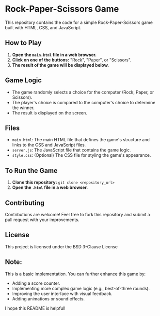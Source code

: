 
# Rock-Paper-Scissors Game

This repository contains the code for a simple Rock-Paper-Scissors game built with HTML, CSS, and JavaScript.

## How to Play

1. **Open the `main.html` file in a web browser.**
2. **Click on one of the buttons:** "Rock", "Paper", or "Scissors".
3. **The result of the game will be displayed below.**

## Game Logic

- The game randomly selects a choice for the computer (Rock, Paper, or Scissors).
- The player's choice is compared to the computer's choice to determine the winner.
- The result is displayed on the screen.

## Files

- `main.html`: The main HTML file that defines the game's structure and links to the CSS and JavaScript files.
- `server.js`: The JavaScript file that contains the game logic.
- `style.css`: (Optional) The CSS file for styling the game's appearance.

## To Run the Game

1. **Clone this repository:** `git clone <repository_url>`
2. **Open the `.html` file in a web browser.**

## Contributing

Contributions are welcome! Feel free to fork this repository and submit a pull request with your improvements.

## License

This project is licensed under the BSD 3-Clause License

## Note:

This is a basic implementation. You can further enhance this game by:

- Adding a score counter.
- Implementing more complex game logic (e.g., best-of-three rounds).
- Improving the user interface with visual feedback.
- Adding animations or sound effects.

I hope this README is helpful!
